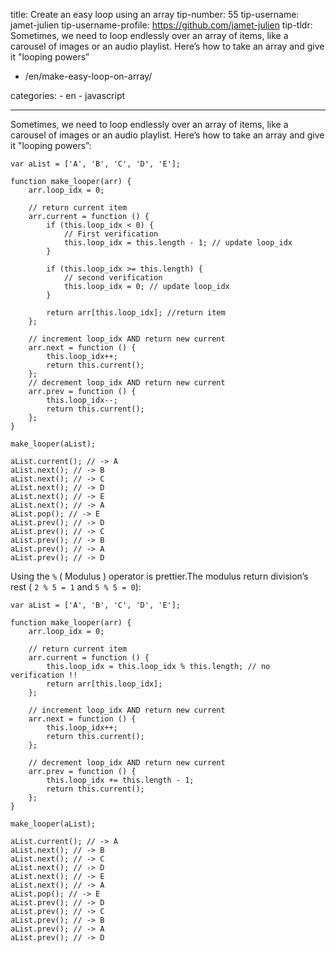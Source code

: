 title: Create an easy loop using an array tip-number: 55 tip-username: jamet-julien tip-username-profile: https://github.com/jamet-julien tip-tldr: Sometimes, we need to loop endlessly over an array of items, like a carousel of images or an audio playlist. Here’s how to take an array and give it "looping powers”

-   /en/make-easy-loop-on-array/

categories: - en - javascript

------------------------------------------------------------------------

Sometimes, we need to loop endlessly over an array of items, like a carousel of images or an audio playlist. Here’s how to take an array and give it "looping powers”:

    var aList = ['A', 'B', 'C', 'D', 'E'];

    function make_looper(arr) {
        arr.loop_idx = 0;

        // return current item
        arr.current = function () {
            if (this.loop_idx < 0) {
                // First verification
                this.loop_idx = this.length - 1; // update loop_idx
            }

            if (this.loop_idx >= this.length) {
                // second verification
                this.loop_idx = 0; // update loop_idx
            }

            return arr[this.loop_idx]; //return item
        };

        // increment loop_idx AND return new current
        arr.next = function () {
            this.loop_idx++;
            return this.current();
        };
        // decrement loop_idx AND return new current
        arr.prev = function () {
            this.loop_idx--;
            return this.current();
        };
    }

    make_looper(aList);

    aList.current(); // -> A
    aList.next(); // -> B
    aList.next(); // -> C
    aList.next(); // -> D
    aList.next(); // -> E
    aList.next(); // -> A
    aList.pop(); // -> E
    aList.prev(); // -> D
    aList.prev(); // -> C
    aList.prev(); // -> B
    aList.prev(); // -> A
    aList.prev(); // -> D

Using the `%` ( Modulus ) operator is prettier.The modulus return division’s rest ( `2 % 5 = 1` and `5 % 5 = 0`):

    var aList = ['A', 'B', 'C', 'D', 'E'];

    function make_looper(arr) {
        arr.loop_idx = 0;

        // return current item
        arr.current = function () {
            this.loop_idx = this.loop_idx % this.length; // no verification !!
            return arr[this.loop_idx];
        };

        // increment loop_idx AND return new current
        arr.next = function () {
            this.loop_idx++;
            return this.current();
        };

        // decrement loop_idx AND return new current
        arr.prev = function () {
            this.loop_idx += this.length - 1;
            return this.current();
        };
    }

    make_looper(aList);

    aList.current(); // -> A
    aList.next(); // -> B
    aList.next(); // -> C
    aList.next(); // -> D
    aList.next(); // -> E
    aList.next(); // -> A
    aList.pop(); // -> E
    aList.prev(); // -> D
    aList.prev(); // -> C
    aList.prev(); // -> B
    aList.prev(); // -> A
    aList.prev(); // -> D
